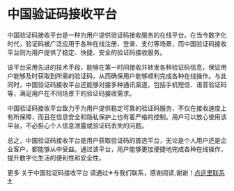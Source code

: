 # 中国验证码接收平台

中国验证码接收平台是一种为用户提供验证码接收服务的在线平台。在当今数字化时代，验证码被广泛应用于各种在线注册、登录、支付等场景，而中国验证码接收平台则为用户提供了稳定、快捷、安全的验证码接收服务。

该平台采用先进的技术手段，能够在第一时间接收并转发各种验证码信息，保证用户能够及时获取到所需的验证码，从而确保用户能够顺利完成各种在线操作。与此同时，中国验证码接收平台还能够对接多种通讯渠道，包括手机短信、语音验证码等，满足用户在不同场景下的验证码接收需求。

中国验证码接收平台致力于为用户提供稳定可靠的验证码服务，不仅在接收速度上有所保障，而且在信息安全和隐私保护上也有着严格的控制。用户可以放心使用该平台，不必担心个人信息泄露或验证码丢失的问题。

总之，中国验证码接收平台是用户获取验证码的首选平台，无论是个人用户还是企业客户，都能够从中受益。通过该平台，用户能够更加便捷地完成各种在线操作，提升数字化生活的便利性和安全性。

更多 关于中国验证码接收平台 请通过✈与我们联系，感谢阅读,谢谢！[点这里联系✈](https://tg.k02.cc)